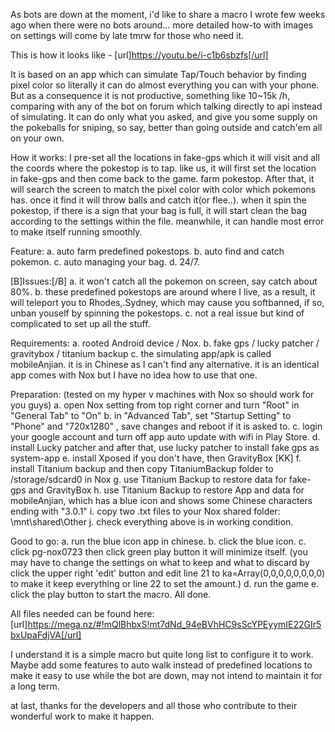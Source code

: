 As bots are down at the moment, i'd like to share a macro I wrote few weeks ago when there were no bots around... 
more detailed how-to with images on settings will come by late tmrw for those who need it.

This is how it looks like - [url]https://youtu.be/i-c1b6sbzfs[/url]

It is based on an app which can simulate Tap/Touch behavior by finding pixel color so literally it can do almost everything you can with your phone. But as a consequence it is not productive, something like 10~15k /h, comparing with any of the bot on forum which talking directly to api instead of simulating. It can do only what you asked, and give you some supply on the pokeballs for sniping, so say, better than going outside and catch'em all on your own.

How it works:
I pre-set all the locations in fake-gps which it will visit and all the coords where the pokestop is to tap. like us, it will first set the location in fake-gps and then come back to the game. farm pokestop. After that, it will search the screen to match the pixel color with color which pokemons has. once it find it will throw balls and catch it(or flee..). when it spin the pokestop, if there is a sign that your bag is full, it will start clean the bag according to the settings within the file. meanwhile, it can handle most error to make itself running smoothly.

Feature:
a. auto farm predefined pokestops. 
b. auto find and catch pokemon.
c. auto managing your bag.
d. 24/7.

[B]Issues:[/B]
a. it won't catch all the pokemon on screen, say catch about 80%.
b. these predefined pokestops are around where I live, as a result, it will teleport you to Rhodes,.Sydney, which may cause you softbanned, if so, unban youself by spinning the pokestops. 
c. not a real issue but kind of complicated to set up all the stuff.

Requirements: 
a. rooted Android device / Nox.
b. fake gps / lucky patcher / gravitybox / titanium backup 
c. the simulating app/apk is called mobileAnjian. it is in Chinese as I can't find any alternative. it is an identical app comes with Nox but I have no idea how to use that one.

Preparation: (tested on my hyper v machines with Nox so should work for you guys)
a. open Nox setting from top right corner and turn "Root" in "General Tab" to "On"
b. in "Advanced Tab", set "Startup Setting" to "Phone" and "720x1280" , save changes and reboot if it is asked to.
c. login your google account and turn off app auto update with wifi in Play Store.
d. install Lucky patcher and after that, use lucky patcher to install fake gps as system-app
e. install Xposed if you don't have, then GravityBox [KK]
f. install Titanium backup and then copy TitaniumBackup folder to /storage/sdcard0 in Nox
g. use Titanium Backup to restore data for fake-gps and GravityBox
h. use Titanium Backup to restore App and data for mobileAnjian, which has a blue icon and shows some Chinese characters ending with "3.0.1" 
i. copy two .txt files to your Nox shared folder: \mnt\shared\Other
j. check everything above is in working condition.

Good to go:
a. run the blue icon app in chinese.
b. click the blue icon.
c. click pg-nox0723 then click green play button it will minimize itself. (you may have to change the settings on what to keep and what to discard by click the upper right 'edit' button and edit line 21 to ka=Array(0,0,0,0,0,0,0,0) to make it keep everything or line 22 to set the amount.)
d. run the game
e. click the play button to start the macro.
All done.

All files needed can be found here: [url]https://mega.nz/#!mQlBhbxS!mt7dNd_94eBVhHC9sScYPEyymIE22GIr5bxUpaFdjVA[/url]

I understand it is a simple macro but quite long list to configure it to work. Maybe add some features to auto walk instead of predefined locations to make it easy to use while the bot are down, may not intend to maintain it for a long term.

at last, thanks for the developers and all those who contribute to their wonderful work to make it happen.
